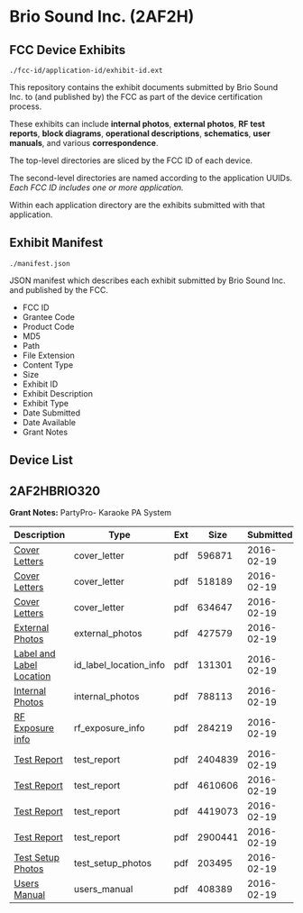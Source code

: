 # Brio Sound Inc. (2AF2H)
## FCC Device Exhibits

```
./fcc-id/application-id/exhibit-id.ext
```

This repository contains the exhibit documents submitted by Brio Sound Inc. to (and published by) the FCC as part of the device certification process.

These exhibits can include **internal photos**, **external photos**, **RF test reports**, **block diagrams**, **operational descriptions**, **schematics**, **user manuals**, and various **correspondence**.

The top-level directories are sliced by the FCC ID of each device.

The second-level directories are named according to the application UUIDs. *Each FCC ID includes one or more application.*

Within each application directory are the exhibits submitted with that application. 

## Exhibit Manifest

```
./manifest.json
```

JSON manifest which describes each exhibit submitted by Brio Sound Inc. and published by the FCC.

- FCC ID
- Grantee Code
- Product Code
- MD5
- Path
- File Extension
- Content Type
- Size
- Exhibit ID
- Exhibit Description
- Exhibit Type
- Date Submitted
- Date Available
- Grant Notes

## Device List
## 2AF2HBRIO320
**Grant Notes:** PartyPro- Karaoke PA System

| Description | Type | Ext | Size | Submitted | Available |
| ----------- | ---- | --- | ---- | --------- | --------- |
| [Cover Letters](2AF2HBRIO320/6bfba318e33e2cc9223559e1a524cd93/2906555.pdf) | cover_letter | pdf | 596871 | 2016-02-19 | 2016-02-19 |
| [Cover Letters](2AF2HBRIO320/6bfba318e33e2cc9223559e1a524cd93/2906556.pdf) | cover_letter | pdf | 518189 | 2016-02-19 | 2016-02-19 |
| [Cover Letters](2AF2HBRIO320/6bfba318e33e2cc9223559e1a524cd93/2906557.pdf) | cover_letter | pdf | 634647 | 2016-02-19 | 2016-02-19 |
| [External Photos](2AF2HBRIO320/6bfba318e33e2cc9223559e1a524cd93/2906558.pdf) | external_photos | pdf | 427579 | 2016-02-19 | 2016-08-17 |
| [Label and Label Location](2AF2HBRIO320/6bfba318e33e2cc9223559e1a524cd93/2906560.pdf) | id_label_location_info | pdf | 131301 | 2016-02-19 | 2016-02-19 |
| [Internal Photos](2AF2HBRIO320/6bfba318e33e2cc9223559e1a524cd93/2906559.pdf) | internal_photos | pdf | 788113 | 2016-02-19 | 2016-08-17 |
| [RF Exposure info](2AF2HBRIO320/6bfba318e33e2cc9223559e1a524cd93/2906562.pdf) | rf_exposure_info | pdf | 284219 | 2016-02-19 | 2016-02-19 |
| [Test Report](2AF2HBRIO320/6bfba318e33e2cc9223559e1a524cd93/2906566.pdf) | test_report | pdf | 2404839 | 2016-02-19 | 2016-02-19 |
| [Test Report](2AF2HBRIO320/6bfba318e33e2cc9223559e1a524cd93/2906567.pdf) | test_report | pdf | 4610606 | 2016-02-19 | 2016-02-19 |
| [Test Report](2AF2HBRIO320/6bfba318e33e2cc9223559e1a524cd93/2906568.pdf) | test_report | pdf | 4419073 | 2016-02-19 | 2016-02-19 |
| [Test Report](2AF2HBRIO320/6bfba318e33e2cc9223559e1a524cd93/2906569.pdf) | test_report | pdf | 2900441 | 2016-02-19 | 2016-02-19 |
| [Test Setup Photos](2AF2HBRIO320/6bfba318e33e2cc9223559e1a524cd93/2906565.pdf) | test_setup_photos | pdf | 203495 | 2016-02-19 | 2016-08-17 |
| [Users Manual](2AF2HBRIO320/6bfba318e33e2cc9223559e1a524cd93/2906570.pdf) | users_manual | pdf | 408389 | 2016-02-19 | 2016-08-17 |
